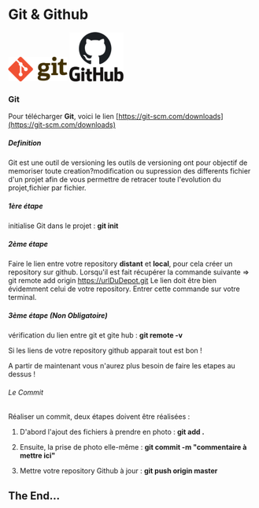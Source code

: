 
# Git & Github

<img src="images/Gitlogo.png" height="50">               <img src="images/github-logo.png" height="100">

### Git

Pour télécharger **Git**, voici le lien [https://git-scm.com/downloads](https://git-scm.com/downloads)


##### Definition 

Git est une outil de versioning les outils de versioning ont pour objectif de memoriser toute creation?modification ou supression des differents fichier d'un projet afin de vous permettre de retracer toute l'evolution du projet,fichier par fichier.

##### 1ère étape

initialise Git dans le projet : **git init**

##### 2ème étape

Faire le lien entre votre repository **distant** et **local**, pour cela créer un repository sur github. Lorsqu'il est fait
récupérer la commande suivante => git remote add origin https://urlDuDepot.git Le lien doit être bien
évidemment celui de votre repository. Entrer cette commande sur votre terminal.

##### 3ème étape (Non Obligatoire)

vérification du lien entre git et gite hub : **git remote -v**

Si les liens de votre repository github apparait tout est bon !

A partir de maintenant vous n'aurez plus besoin de faire les etapes au dessus !

###### Le Commit

Réaliser un commit, deux étapes doivent être réalisées :

1. D'abord l'ajout des fichiers à prendre en photo : **git add .**

2. Ensuite, la prise de photo elle-même : **git commit -m "commentaire à mettre ici"**

3. Mettre votre repository Github à jour : **git push origin master**

## The End...